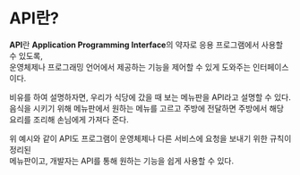 # API란?

**API**란 **Application Programming Interface**의 약자로 응용 프로그램에서 사용할 수 있도록, <br>
운영체제나 프로그래밍 언어에서 제공하는 기능을 제어할 수 있게 도와주는 인터페이스이다.

비유를 하여 설명하자면, 우리가 식당에 갔을 때 보는 메뉴판을 API라고 설명할 수 있다. <br>
음식을 시키기 위해 메뉴판에서 원하는 메뉴를 고르고 주방에 전달하면 주방에서 해당 요리를 조리해 손님에게 가져다 준다.

위 예시와 같이 API도 프로그램이 운영체제나 다른 서비스에 요청을 보내기 위한 규칙이 정리된 <br>
메뉴판이고,
개발자는 API를 통해 원하는 기능을 쉽게 사용할 수 있다.

